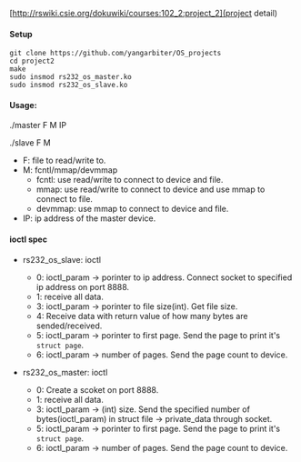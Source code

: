 [http://rswiki.csie.org/dokuwiki/courses:102_2:project_2](project detail)

#### Setup
```
git clone https://github.com/yangarbiter/OS_projects
cd project2
make
sudo insmod rs232_os_master.ko
sudo insmod rs232_os_slave.ko
```

#### Usage:
  ./master F M IP
  
  ./slave F M
  
  * F: file to read/write to.
  * M: fcntl/mmap/devmmap
    * fcntl: use read/write to connect to device and file.
    * mmap: use read/write to connect to device and use mmap to connect to file.
    * devmmap: use mmap to connect to device and file.
  * IP: ip address of the master device.


#### ioctl spec
* rs232_os_slave: ioctl
  * 0: ioctl_param → porinter to ip address. Connect socket to specified ip address on port 8888.
  * 1: receive all data.
  * 3: ioctl_param → porinter to file size(int). Get file size.
  * 4: Receive data with return value of how many bytes are sended/received.
  * 5: ioctl_param → porinter to first page. Send the page to print it's ```struct page```.
  * 6: ioctl_param → number of pages. Send the page count to device.

* rs232_os_master: ioctl
  * 0: Create a scoket on port 8888.
  * 1: receive all data.
  * 3: ioctl_param → (int) size. Send the specified number of bytes(ioctl_param) in struct file -> private_data  through socket.
  * 5: ioctl_param → porinter to first page. Send the page to print it's ```struct page```.
  * 6: ioctl_param → number of pages. Send the page count to device.

